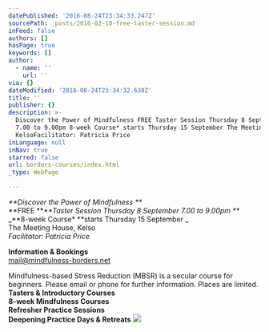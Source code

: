```yaml
---
datePublished: '2016-08-24T23:34:33.247Z'
sourcePath: _posts/2016-02-10-free-taster-session.md
inFeed: false
authors: []
hasPage: true
keywords: []
author:
  - name: ''
    url: ''
via: {}
dateModified: '2016-08-24T23:34:32.638Z'
title: ''
publisher: {}
description: >-
  Discover the Power of Mindfulness FREE Taster Session Thursday 8 September
  7.00 to 9.00pm 8-week Course* starts Thursday 15 September The Meeting House,
  KelsoFacilitator: Patricia Price
inLanguage: null
inNav: true
starred: false
url: borders-courses/index.html
_type: WebPage

---
```

_**Discover the Power of Mindfulness **_  
**FREE **_**Taster Session Thursday 8 September 7.00 to 9.00pm **_  
_**8-week Course\* **starts Thursday 15 September _  
The Meeting House, Kelso  
_Facilitator: Patricia Price_

**Information & Bookings**  
mail@mindfulness-borders.net

Mindfulness-based Stress Reduction (MBSR) is a secular course for beginners. Please email or phone for further information. Places are limited.   
**Tasters & Introductory Courses**  
**8-week Mindfulness Courses**  
**Refresher Practice Sessions**  
**Deepening Practice Days & Retreats**
![](https://s3-us-west-2.amazonaws.com/the-grid-img/p/9309540a716a5db6e71073aca453ed2849be698b.jpg)